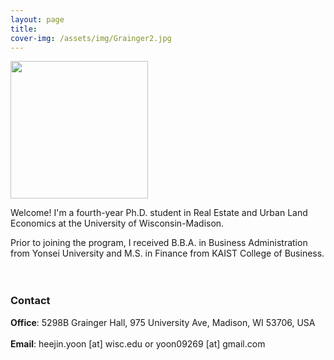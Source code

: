 ```yaml
---
layout: page
title: 
cover-img: /assets/img/Grainger2.jpg
---
```


<img src= "https://heejin-yoon.github.io/assets/img/profile_heejin.jpg" width="220">
<br/>

Welcome! I'm a fourth-year Ph.D. student in Real Estate and Urban Land Economics at the University of Wisconsin-Madison. 

Prior to joining the program, I received B.B.A. in Business Administration from Yonsei University and M.S. in Finance from KAIST College of Business.
<br/><br/><br/>

### Contact

**Office**: 5298B Grainger Hall, 975 University Ave, Madison, WI 53706, USA 
<br/><br/>
**Email**: heejin.yoon [at] wisc.edu or yoon09269 [at] gmail.com

